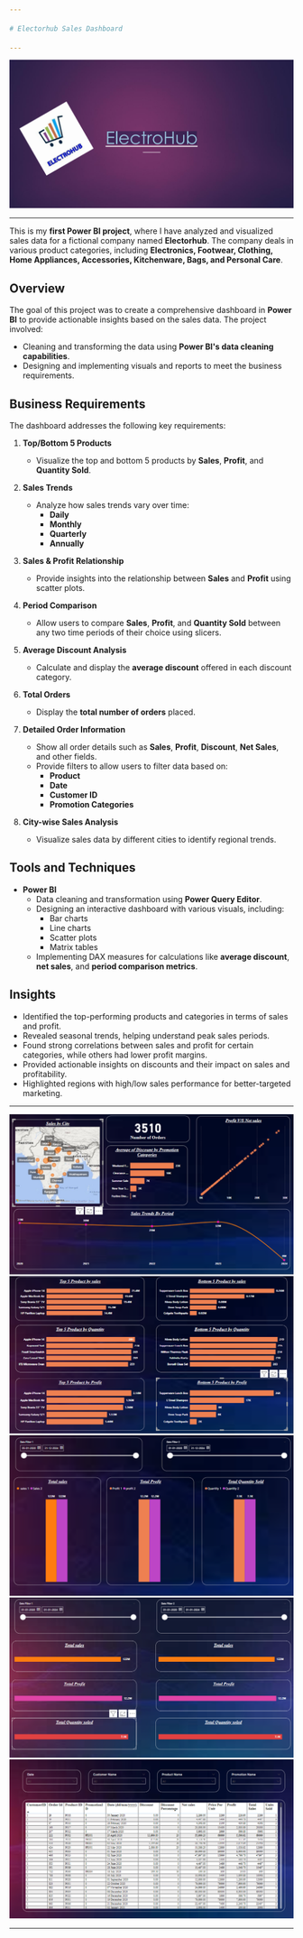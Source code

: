 ```yaml
---

# Electorhub Sales Dashboard  

---
```

![Electorhub Dashboard Screenshot](https://github.com/Rupeshsinghdiwan/ElectroHub_power_bi_dashboard-/blob/42b55ff3df08b81ee7f7f10e480a0a4021a96894/Dashboard%20Images/Screenshot%202024-11-25%20201639.png)

---

This is my **first Power BI project**, where I have analyzed and visualized sales data for a fictional company named **Electorhub**. The company deals in various product categories, including **Electronics, Footwear, Clothing, Home Appliances, Accessories, Kitchenware, Bags, and Personal Care**.  

## Overview  

The goal of this project was to create a comprehensive dashboard in **Power BI** to provide actionable insights based on the sales data. The project involved:  
- Cleaning and transforming the data using **Power BI's data cleaning capabilities**.  
- Designing and implementing visuals and reports to meet the business requirements.  

## Business Requirements  

The dashboard addresses the following key requirements:  

1. **Top/Bottom 5 Products**  
   - Visualize the top and bottom 5 products by **Sales**, **Profit**, and **Quantity Sold**.  

2. **Sales Trends**  
   - Analyze how sales trends vary over time:  
     - **Daily**  
     - **Monthly**  
     - **Quarterly**  
     - **Annually**  

3. **Sales & Profit Relationship**  
   - Provide insights into the relationship between **Sales** and **Profit** using scatter plots.  

4. **Period Comparison**  
   - Allow users to compare **Sales**, **Profit**, and **Quantity Sold** between any two time periods of their choice using slicers.  

5. **Average Discount Analysis**  
   - Calculate and display the **average discount** offered in each discount category.  

6. **Total Orders**  
   - Display the **total number of orders** placed.  

7. **Detailed Order Information**  
   - Show all order details such as **Sales**, **Profit**, **Discount**, **Net Sales**, and other fields.  
   - Provide filters to allow users to filter data based on:  
     - **Product**  
     - **Date**  
     - **Customer ID**  
     - **Promotion Categories**  

8. **City-wise Sales Analysis**  
   - Visualize sales data by different cities to identify regional trends.  

## Tools and Techniques  

- **Power BI**  
  - Data cleaning and transformation using **Power Query Editor**.  
  - Designing an interactive dashboard with various visuals, including:  
    - Bar charts  
    - Line charts  
    - Scatter plots  
    - Matrix tables  
  - Implementing DAX measures for calculations like **average discount**, **net sales**, and **period comparison metrics**.  

## Insights  

- Identified the top-performing products and categories in terms of sales and profit.  
- Revealed seasonal trends, helping understand peak sales periods.  
- Found strong correlations between sales and profit for certain categories, while others had lower profit margins.  
- Provided actionable insights on discounts and their impact on sales and profitability.  
- Highlighted regions with high/low sales performance for better-targeted marketing.
  
---

![Electorhub Dashboard Screenshot](https://github.com/Rupeshsinghdiwan/ElectroHub_power_bi_dashboard-/blob/506e2d59a1725feab8544e892bd24a3a17c3add7/Dashboard%20Images/Screenshot%202024-11-25%20184239.png)
![Electorhub Dashboard Screenshot](https://github.com/Rupeshsinghdiwan/ElectroHub_power_bi_dashboard-/blob/2d2738c0c104386c03bc8ffee49e390785dacf33/Dashboard%20Images/Screenshot%202024-11-25%20184327.png)
![Electorhub Dashboard Screenshot](https://github.com/Rupeshsinghdiwan/ElectroHub_power_bi_dashboard-/blob/2d2738c0c104386c03bc8ffee49e390785dacf33/Dashboard%20Images/Screenshot%202024-11-25%20184349.png)
![Electorhub Dashboard Screenshot](https://github.com/Rupeshsinghdiwan/ElectroHub_power_bi_dashboard-/blob/2d2738c0c104386c03bc8ffee49e390785dacf33/Dashboard%20Images/Screenshot%202024-11-25%20184412.png)
![Electorhub Dashboard Screenshot](https://github.com/Rupeshsinghdiwan/ElectroHub_power_bi_dashboard-/blob/2d2738c0c104386c03bc8ffee49e390785dacf33/Dashboard%20Images/Screenshot%202024-11-25%20184455.png)

---

